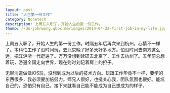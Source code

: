 ```yaml
---
layout: post
title: "人生第一份工作"
category: Nonetech
description: 上周五入职了，开始人生的第一份工作。
thumb: //dn-johnwong.qbox.me/images/2014-04-22-first-job-in-my-life.jpg
---
```

上周五入职了，开始人生的第一份工作。时隔五年后再次来到杭州，心情不一样了。本科怕工作了没时间玩，去北京晚了好多天好多地方。怕没时间去南方这么远，把江沪浙一代逛遍了。万万没想到读研去北京了，工作去杭州了。五年前总想着玩，游遍全国走向世界，现在则时刻记着肩上的担子。

无聊消遣做做iOS玩，没想到成为以后的技术方向。玩跟工作毕竟不一样，要学的东西很多，我必须要加倍努力。师兄人很好，也挺关心我，团队氛围也很好。能坑自己的，恐怕只有自己。接下来就看自己能不能成为自己想成为的样子。

